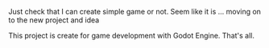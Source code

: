 Just check that I can create simple game or not.
Seem like it is ... moving on to the new project and idea

This project is create for game development with Godot Engine.
That's all.
